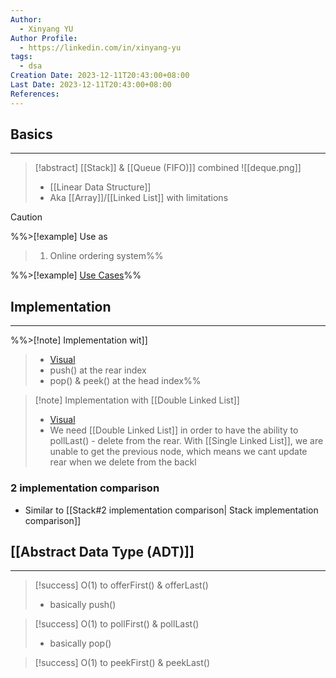 ```yaml
---
Author:
  - Xinyang YU
Author Profile:
  - https://linkedin.com/in/xinyang-yu
tags:
  - dsa
Creation Date: 2023-12-11T20:43:00+08:00
Last Date: 2023-12-11T20:43:00+08:00
References:
---
```

## Basics
---
>[!abstract] [[Stack]] & [[Queue (FIFO)]] combined
>![[deque.png]]
>- [[Linear Data Structure]]
>- Aka [[Array]]/[[Linked List]] with limitations


>[!caution] 


%%>[!example] Use as
>1. Online ordering system%%

%%>[!example] [Use Cases](https://github.com/youngyangyang04/leetcode-master#栈与队列)%%


## Implementation
---

%%>[!note] Implementation wit[](Circular%20Array.md)]]
>
>- [Visual](https://www.hello-algo.com/chapter_stack_and_queue/queue/#2)
>- push() at the rear index
>- pop() & peek() at the head index%%

>[!note] Implementation with [[Double Linked List]]
>- [Visual](https://www.hello-algo.com/chapter_stack_and_queue/deque/#1)
>- We need [[Double Linked List]] in order to have the ability to pollLast() - delete from the rear. With [[Single Linked List]], we are unable to get the previous node, which means we cant update rear when we delete from the backl

### 2 implementation comparison
- Similar to [[Stack#2 implementation comparison| Stack implementation comparison]]


## [[Abstract Data Type (ADT)]]
---
>[!success] O(1) to offerFirst() & offerLast()
>- basically push()

>[!success] O(1) to pollFirst() & pollLast()
>- basically pop()

>[!success] O(1) to peekFirst() & peekLast()